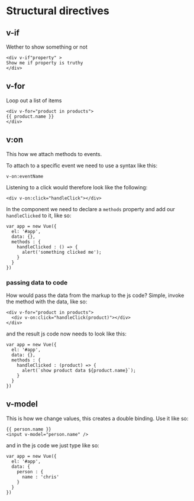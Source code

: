 # Structural directives

## v-if

Wether to show something or not

```
<div v-if"property" >
Show me if property is truthy
</div>
```

## v-for

Loop out a list of items

```
<div v-for="product in products">
{{ product.name }}
</div>
```

## v:on

This how we attach methods to events.

To attach to a specific event we need to use a syntax like this:

```
v-on:eventName
```

Listening to a click would therefore look like the following:

```
<div v-on:click="handleClick"></div>
```

In the component we need to declare a `methods` property and add our `handleClicked` to it, like so:

```
var app = new Vue({
  el: '#app',
  data: {},
  methods : {
    handleClicked : () => {
      alert('something clicked me');
    }
  }
})
```

### passing data to code

How would pass the data from the markup to the js code? Simple, invoke the method with the data, like so:

```
<div v-for="product in products">
  <div v-on:click="handleClick(product)"></div>
</div>
```

and the result js code now needs to look like this:

```
var app = new Vue({
  el: '#app',
  data: {},
  methods : {
    handleClicked : (product) => {
      alert(`show product data ${product.name}`);
    }
  }
})
```

## v-model

This is how we change values, this creates a double binding. Use it like so:

```
{{ person.name }}
<input v-model="person.name" />
```

and in the js code we just type like so:

```
var app = new Vue({
  el: '#app',
  data: {
    person : {
      name : 'chris'
    }
  }
})
```
